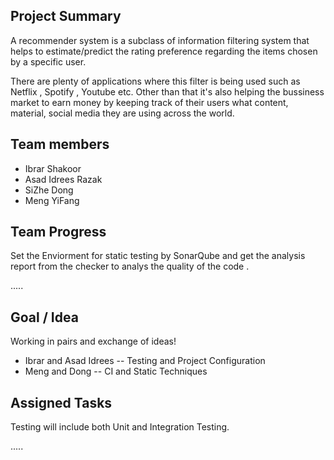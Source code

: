 ## Project Summary

A recommender system is a subclass of information filtering system that helps to estimate/predict the rating preference regarding the items chosen by a specific user.

There are plenty of applications where this filter is being used such as Netflix , Spotify , Youtube etc. Other than that it's also helping the bussiness market to earn money by keeping track of  their users what content, material, social media they are using across the world.

## Team members

- Ibrar Shakoor 
- Asad Idrees Razak 
- SiZhe Dong
- Meng YiFang

## Team Progress

Set the Enviorment for static testing by SonarQube and get the analysis report from the checker to analys the quality of the code .

.....

## Goal / Idea

Working in pairs and exchange of ideas!

- Ibrar and Asad Idrees -- Testing and Project Configuration
- Meng and Dong -- CI and Static Techniques

## Assigned Tasks

Testing will include both Unit and Integration Testing.

.....